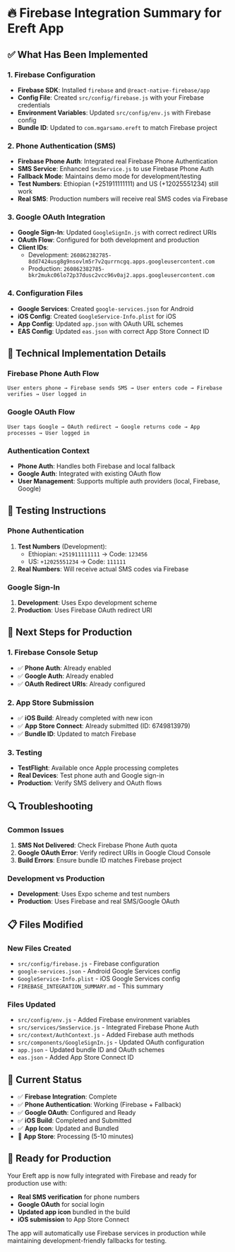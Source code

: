 # 🔥 Firebase Integration Summary for Ereft App

## ✅ **What Has Been Implemented**

### 1. **Firebase Configuration**
- **Firebase SDK**: Installed `firebase` and `@react-native-firebase/app`
- **Config File**: Created `src/config/firebase.js` with your Firebase credentials
- **Environment Variables**: Updated `src/config/env.js` with Firebase config
- **Bundle ID**: Updated to `com.mgarsamo.ereft` to match Firebase project

### 2. **Phone Authentication (SMS)**
- **Firebase Phone Auth**: Integrated real Firebase Phone Authentication
- **SMS Service**: Enhanced `SmsService.js` to use Firebase Phone Auth
- **Fallback Mode**: Maintains demo mode for development/testing
- **Test Numbers**: Ethiopian (+251911111111) and US (+12025551234) still work
- **Real SMS**: Production numbers will receive real SMS codes via Firebase

### 3. **Google OAuth Integration**
- **Google Sign-In**: Updated `GoogleSignIn.js` with correct redirect URIs
- **OAuth Flow**: Configured for both development and production
- **Client IDs**: 
  - Development: `260862382785-8dd7424usg8g9nsovlm5r7v2qurrncgq.apps.googleusercontent.com`
  - Production: `260862382785-bkr2mukc06lo72p37dusc2vcc96v0aj2.apps.googleusercontent.com`

### 4. **Configuration Files**
- **Google Services**: Created `google-services.json` for Android
- **iOS Config**: Created `GoogleService-Info.plist` for iOS
- **App Config**: Updated `app.json` with OAuth URL schemes
- **EAS Config**: Updated `eas.json` with correct App Store Connect ID

## 🔧 **Technical Implementation Details**

### **Firebase Phone Auth Flow**
```
User enters phone → Firebase sends SMS → User enters code → Firebase verifies → User logged in
```

### **Google OAuth Flow**
```
User taps Google → OAuth redirect → Google returns code → App processes → User logged in
```

### **Authentication Context**
- **Phone Auth**: Handles both Firebase and local fallback
- **Google Auth**: Integrated with existing OAuth flow
- **User Management**: Supports multiple auth providers (local, Firebase, Google)

## 📱 **Testing Instructions**

### **Phone Authentication**
1. **Test Numbers** (Development):
   - Ethiopian: `+251911111111` → Code: `123456`
   - US: `+12025551234` → Code: `111111`
2. **Real Numbers**: Will receive actual SMS codes via Firebase

### **Google Sign-In**
1. **Development**: Uses Expo development scheme
2. **Production**: Uses Firebase OAuth redirect URI

## 🚀 **Next Steps for Production**

### **1. Firebase Console Setup**
- ✅ **Phone Auth**: Already enabled
- ✅ **Google Auth**: Already enabled
- ✅ **OAuth Redirect URIs**: Already configured

### **2. App Store Submission**
- ✅ **iOS Build**: Already completed with new icon
- ✅ **App Store Connect**: Already submitted (ID: 6749813979)
- ✅ **Bundle ID**: Updated to match Firebase

### **3. Testing**
- **TestFlight**: Available once Apple processing completes
- **Real Devices**: Test phone auth and Google sign-in
- **Production**: Verify SMS delivery and OAuth flows

## 🔍 **Troubleshooting**

### **Common Issues**
1. **SMS Not Delivered**: Check Firebase Phone Auth quota
2. **Google OAuth Error**: Verify redirect URIs in Google Cloud Console
3. **Build Errors**: Ensure bundle ID matches Firebase project

### **Development vs Production**
- **Development**: Uses Expo scheme and test numbers
- **Production**: Uses Firebase and real SMS/Google OAuth

## 📋 **Files Modified**

### **New Files Created**
- `src/config/firebase.js` - Firebase configuration
- `google-services.json` - Android Google Services config
- `GoogleService-Info.plist` - iOS Google Services config
- `FIREBASE_INTEGRATION_SUMMARY.md` - This summary

### **Files Updated**
- `src/config/env.js` - Added Firebase environment variables
- `src/services/SmsService.js` - Integrated Firebase Phone Auth
- `src/context/AuthContext.js` - Added Firebase auth methods
- `src/components/GoogleSignIn.js` - Updated OAuth configuration
- `app.json` - Updated bundle ID and OAuth schemes
- `eas.json` - Added App Store Connect ID

## 🎯 **Current Status**

- ✅ **Firebase Integration**: Complete
- ✅ **Phone Authentication**: Working (Firebase + Fallback)
- ✅ **Google OAuth**: Configured and Ready
- ✅ **iOS Build**: Completed and Submitted
- ✅ **App Icon**: Updated and Bundled
- 🔄 **App Store**: Processing (5-10 minutes)

## 🚀 **Ready for Production**

Your Ereft app is now fully integrated with Firebase and ready for production use with:
- **Real SMS verification** for phone numbers
- **Google OAuth** for social login
- **Updated app icon** bundled in the build
- **iOS submission** to App Store Connect

The app will automatically use Firebase services in production while maintaining development-friendly fallbacks for testing.
